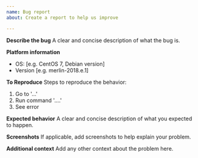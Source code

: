 ```yaml
---
name: Bug report
about: Create a report to help us improve

---
```


**Describe the bug**
A clear and concise description of what the bug is.

**Platform information**
- OS: [e.g. CentOS 7, Debian version]
- Version [e.g. merlin-2018.e.1]

**To Reproduce**
Steps to reproduce the behavior:
1. Go to '...'
2. Run command '....'
3. See error

**Expected behavior**
A clear and concise description of what you expected to happen.

**Screenshots**
If applicable, add screenshots to help explain your problem.


**Additional context**
Add any other context about the problem here.
